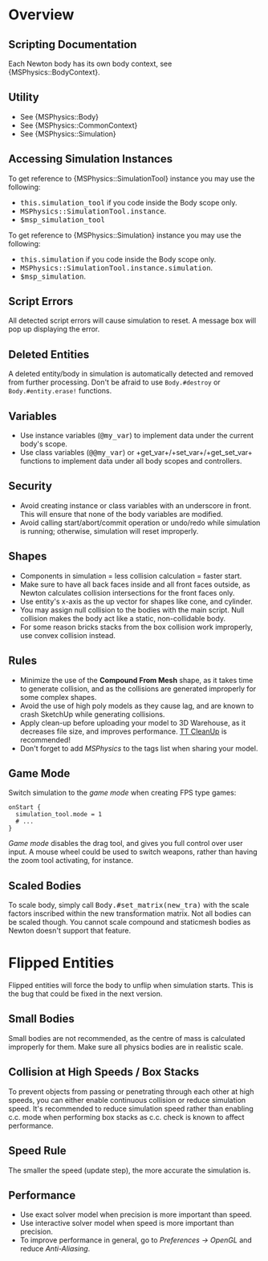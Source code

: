 # Overview

## Scripting Documentation
Each Newton body has its own body context, see {MSPhysics::BodyContext}.


## Utility
- See {MSPhysics::Body}
- See {MSPhysics::CommonContext}
- See {MSPhysics::Simulation}


## Accessing Simulation Instances
To get reference to {MSPhysics::SimulationTool} instance you may use the
following:

* <tt>this.simulation_tool</tt> if you code inside the Body scope only.
* <tt>MSPhysics::SimulationTool.instance</tt>.
* <tt>$msp_simulation_tool</tt>

To get reference to {MSPhysics::Simulation} instance you may use the following:

* <tt>this.simulation</tt> if you code inside the Body scope only.
* <tt>MSPhysics::SimulationTool.instance.simulation</tt>.
* <tt>$msp_simulation</tt>.


## Script Errors
All detected script errors will cause simulation to reset. A message box will
pop up displaying the error.


## Deleted Entities
A deleted entity/body in simulation is automatically detected and removed from
further processing. Don't be afraid to use <code>Body.#destroy</code> or
<code>Body.#entity.erase!</code> functions.


## Variables
* Use instance variables (<tt>@my_var</tt>) to implement data under the current
  body's scope.
* Use class variables (<tt>@@my_var</tt>) or +get_var+/+set_var+/+get_set_var+
  functions to implement data under all body scopes and controllers.


## Security
* Avoid creating instance or class variables with an underscore in front. This
  will ensure that none of the body variables are modified.
* Avoid calling start/abort/commit operation or undo/redo while simulation is
  running; otherwise, simulation will reset improperly.


## Shapes
* Components in simulation = less collision calculation = faster start.
* Make sure to have all back faces inside and all front faces outside, as Newton
  calculates collision intersections for the front faces only.
* Use entity's x-axis as the up vector for shapes like cone, and cylinder.
* You may assign null collision to the bodies with the main script. Null
  collision makes the body act like a static, non-collidable body.
* For some reason bricks stacks from the box collision work improperly, use
  convex collision instead.


## Rules
* Minimize the use of the <b>Compound From Mesh</b> shape, as it takes time to
  generate collision, and as the collisions are generated improperly for some
  complex shapes.
* Avoid the use of high poly models as they cause lag, and are known to crash
  SketchUp while generating collisions.
* Apply clean-up before uploading your model to 3D Warehouse, as it decreases
  file size, and improves performance. [TT CleanUp](http://sketchucation.com/forums/viewtopic.php?f=323&t=22920)
  is recommended!
* Don't forget to add <i>MSPhysics</i> to the tags list when sharing your model.


## Game Mode
Switch simulation to the <i>game mode</i> when creating FPS type games:

    onStart {
      simulation_tool.mode = 1
      # ...
    }

<i>Game mode</i> disables the drag tool, and gives you full control over user
input. A mouse wheel could be used to switch weapons, rather than having the
zoom tool activating, for instance.


## Scaled Bodies
To scale body, simply call <tt>Body.#set_matrix(new_tra)</tt> with the scale
factors inscribed within the new transformation matrix. Not all bodies can be
scaled though. You cannot scale compound and staticmesh bodies as Newton doesn't
support that feature.


# Flipped Entities
Flipped entities will force the body to unflip when simulation starts. This is
the bug that could be fixed in the next version.


## Small Bodies
Small bodies are not recommended, as the centre of mass is calculated improperly
for them. Make sure all physics bodies are in realistic scale.


## Collision at High Speeds / Box Stacks
To prevent objects from passing or penetrating through each other at high
speeds, you can either enable continuous collision or reduce simulation speed.
It's recommended to reduce simulation speed rather than enabling c.c. mode when
performing box stacks as c.c. check is known to affect performance.


## Speed Rule
The smaller the speed (update step), the more accurate the simulation is.


## Performance
* Use exact solver model when precision is more important than speed.
* Use interactive solver model when speed is more important than precision.
* To improve performance in general, go to <i>Preferences -> OpenGL</i> and
  reduce <i>Anti-Aliasing</i>.
